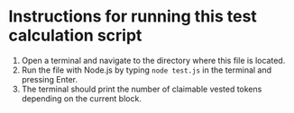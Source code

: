 # Instructions for running this test calculation script
1. Open a terminal and navigate to the directory where this file is located.
2. Run the file with Node.js by typing `node test.js` in the terminal and pressing Enter.
3. The terminal should print the number of claimable vested tokens depending on the current block.